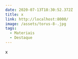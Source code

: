 ```yaml
---
date: 2020-07-13T18:30:52.372Z
title: x
link: http://localhost:8000/
image: /assets/torus-8-.jpg
tags:
  - Materiais
  - Destaque
---
```

x